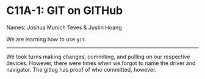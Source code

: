 # C11A-1: GIT on GITHub

Names: Joshua Munich Teves & Justin Hoang

We are learning how to use `git`.

---

We took turns making changes, commiting, and pulling on our respective devices. However, there were times when we forgot to name the driver and navigator. The gitlog has proof of who committed, however.